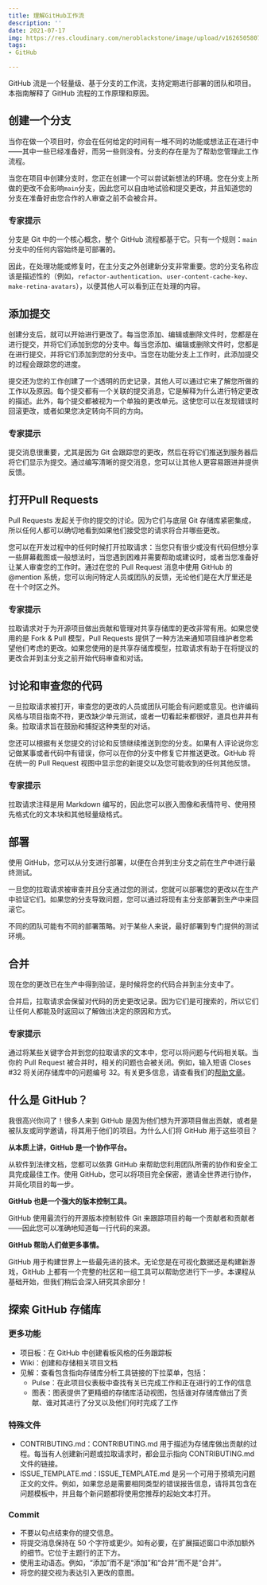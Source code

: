 ```yaml
---
title: 理解GitHub工作流
description: ''
date: 2021-07-17
img: https://res.cloudinary.com/neroblackstone/image/upload/v1626505807/GitHub-Mark_gbahij.png
tags:
- GitHub

---
```

GitHub 流是一个轻量级、基于分支的工作流，支持定期进行部署的团队和项目。本指南解释了 GitHub 流程的工作原理和原因。

## 创建一个分支

当你在做一个项目时，你会在任何给定的时间有一堆不同的功能或想法正在进行中——其中一些已经准备好，而另一些则没有。分支的存在是为了帮助您管理此工作流程。

当您在项目中创建分支时，您正在创建一个可以尝试新想法的环境。您在分支上所做的更改不会影响`main`分支，因此您可以自由地试验和提交更改，并且知道您的分支在准备好由您合作的人审查之前不会被合并。

### 专家提示

分支是 Git 中的一个核心概念，整个 GitHub 流程都基于它。只有一个规则：`main`分支中的任何内容始终是可部署的。

因此，在处理功能或修复时，在主分支之外创建新分支非常重要。您的分支名称应该是描述性的（例如，`refactor-authentication`、`user-content-cache-key`、`make-retina-avatars`），以便其他人可以看到正在处理的内容。

## 添加提交

创建分支后，就可以开始进行更改了。每当您添加、编辑或删除文件时，您都是在进行提交，并将它们添加到您的分支中。每当您添加、编辑或删除文件时，您都是在进行提交，并将它们添加到您的分支中。当您在功能分支上工作时，此添加提交的过程会跟踪您的进度。

提交还为您的工作创建了一个透明的历史记录，其他人可以通过它来了解您所做的工作以及原因。每个提交都有一个关联的提交消息，它是解释为什么进行特定更改的描述。此外，每个提交都被视为一个单独的更改单元。这使您可以在发现错误时回滚更改，或者如果您决定转向不同的方向。

### 专家提示

提交消息很重要，尤其是因为 Git 会跟踪您的更改，然后在将它们推送到服务器后将它们显示为提交。通过编写清晰的提交消息，您可以让其他人更容易跟进并提供反馈。

## 打开Pull Requests

Pull Requests 发起关于你的提交的讨论。因为它们与底层 Git 存储库紧密集成，所以任何人都可以确切地看到如果他们接受您的请求将合并哪些更改。

您可以在开发过程中的任何时候打开拉取请求：当您只有很少或没有代码但想分享一些屏幕截图或一般想法时，当您遇到困难并需要帮助或建议时，或者当您准备好让某人审查您的工作时。通过在您的 Pull Request 消息中使用 GitHub 的 @mention 系统，您可以询问特定人员或团队的反馈，无论他们是在大厅里还是在十个时区之外。

### 专家提示

拉取请求对于为开源项目做出贡献和管理对共享存储库的更改非常有用。如果您使用的是 Fork & Pull 模型，Pull Requests 提供了一种方法来通知项目维护者您希望他们考虑的更改。如果您使用的是共享存储库模型，拉取请求有助于在将提议的更改合并到主分支之前开始代码审查和对话。

## 讨论和审查您的代码

一旦拉取请求被打开，审查您的更改的人员或团队可能会有问题或意见。也许编码风格与项目指南不符，更改缺少单元测试，或者一切看起来都很好，道具也井井有条。拉取请求旨在鼓励和捕捉这种类型的对话。

您还可以根据有关您提交的讨论和反馈继续推送到您的分支。如果有人评论说你忘记做某事或者代码中有错误，你可以在你的分支中修复它并推送更改。GitHub 将在统一的 Pull Request 视图中显示您的新提交以及您可能收到的任何其他反馈。

### 专家提示

拉取请求注释是用 Markdown 编写的，因此您可以嵌入图像和表情符号、使用预先格式化的文本块和其他轻量级格式。

## 部署

使用 GitHub，您可以从分支进行部署，以便在合并到主分支之前在生产中进行最终测试。

一旦您的拉取请求被审查并且分支通过您的测试，您就可以部署您的更改以在生产中验证它们。如果您的分支导致问题，您可以通过将现有主分支部署到生产中来回滚它。

不同的团队可能有不同的部署策略。对于某些人来说，最好部署到专门提供的测试环境。

## 合并

现在您的更改已在生产中得到验证，是时候将您的代码合并到主分支中了。

合并后，拉取请求会保留对代码的历史更改记录。因为它们是可搜索的，所以它们让任何人都能及时返回以了解做出决定的原因和方式。

### 专家提示

通过将某些关键字合并到您的拉取请求的文本中，您可以将问题与代码相关联。当你的 Pull Request 被合并时，相关的问题也会被关闭。例如，输入短语 Closes #32 将关闭存储库中的问题编号 32。有关更多信息，请查看我们的[帮助文章](https://help.github.com/articles/closing-issues-via-commit-messages)。

## 什么是 GitHub？

我很高兴你问了！很多人来到 GitHub 是因为他们想为开源项目做出贡献，或者是被队友或同学邀请，将其用于他们的项目。为什么人们将 GitHub 用于这些项目？

**从本质上讲，GitHub 是一个协作平台。**

从软件到法律文档，您都可以依靠 GitHub 来帮助您利用团队所需的协作和安全工具完成最佳工作。使用 GitHub，您可以将项目完全保密，邀请全世界进行协作，并简化项目的每一步。

**GitHub 也是一个强大的版本控制工具。**

GitHub 使用最流行的开源版本控制软件 Git 来跟踪项目的每一个贡献者和贡献者——因此您可以准确地知道每一行代码的来源。

**GitHub 帮助人们做更多事情。**

GitHub 用于构建世界上一些最先进的技术。无论您是在可视化数据还是构建新游戏，GitHub 上都有一个完整的社区和一组工具可以帮助您进行下一步。本课程从基础开始，但我们稍后会深入研究其余部分！

## 探索 GitHub 存储库

### 更多功能

* 项目板：在 GitHub 中创建看板风格的任务跟踪板
* Wiki：创建和存储相关项目文档
* 见解：查看包含指向存储库分析工具链接的下拉菜单，包括：
  * Pulse：在此项目仪表板中查找有关已完成工作和正在进行的工作的信息
  * 图表：图表提供了更精细的存储库活动视图，包括谁对存储库做出了贡献、谁对其进行了分叉以及他们何时完成了工作

### 特殊文件

* CONTRIBUTING.md：CONTRIBUTING.md 用于描述为存储库做出贡献的过程。每当有人创建新问题或拉取请求时，都会显示指向 CONTRIBUTING.md 文件的链接。
* ISSUE_TEMPLATE.md：ISSUE_TEMPLATE.md 是另一个可用于预填充问题正文的文件。例如，如果您总是需要相同类型的错误报告信息，请将其包含在问题模板中，并且每个新问题都将使用您推荐的起始文本打开。

### Commit

- 不要以句点结束你的提交信息。
- 将提交消息保持在 50 个字符或更少。如有必要，在扩展描述窗口中添加额外的细节。它位于主题行的正下方。
- 使用主动语态。例如，“添加”而不是“添加”和“合并”而不是“合并”。
- 将您的提交视为表达引入更改的意图。

